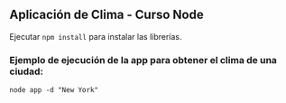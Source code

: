 ## Aplicación de Clima - Curso Node

Ejecutar ```npm install``` para instalar las librerías.

### Ejemplo de ejecución de la app para obtener el clima de una ciudad:
```
node app -d "New York"
```